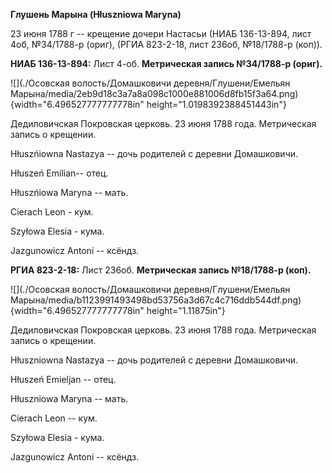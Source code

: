 **Глушень Марына (Hłuszniowa Maryna)**

23 июня 1788 г -- крещение дочери Настасьи (НИАБ 136-13-894, лист 4об,
№34/1788-р (ориг), (РГИА 823-2-18, лист 236об, №18/1788-р (коп)).

**НИАБ 136-13-894:** Лист 4-об. **Метрическая запись №34/1788-р
(ориг).**

![](./Осовская волость/Домашковичи деревня/Глушени/Емельян Марына/media/2eb9d18c3a7a8a098c1000e881006d8fb15f3a64.png){width="6.496527777777778in"
height="1.0198392388451443in"}

Дедиловичская Покровская церковь. 23 июня 1788 года. Метрическая запись
о крещении.

Hłuszńiowna Nastazya -- дочь родителей с деревни Домашковичи.

Hłuszeń Emilian-- отец.

Hłuszńiowa Maryna -- мать.

Cierach Leon - кум.

Szyłowa Elesia - кума.

Jazgunowicz Antoni -- ксёндз.

**РГИА 823-2-18:** Лист 236об. **Метрическая запись №18/1788-р (коп).**

![](./Осовская волость/Домашковичи деревня/Глушени/Емельян Марына/media/b1123991493498bd53756a3d67c4c716ddb544df.png){width="6.496527777777778in"
height="1.11875in"}

Дедиловичская Покровская церковь. 23 июня 1788 года. Метрическая запись
о крещении.

Hłuszniowna Nastazya -- дочь родителей с деревни Домашковичи.

Hłuszeń Emieljan -- отец.

Hłuszniowa Maryna -- мать.

Cierach Leon -- кум.

Szyłowa Elesia - кума.

Jazgunowicz Antoni -- ксёндз.
